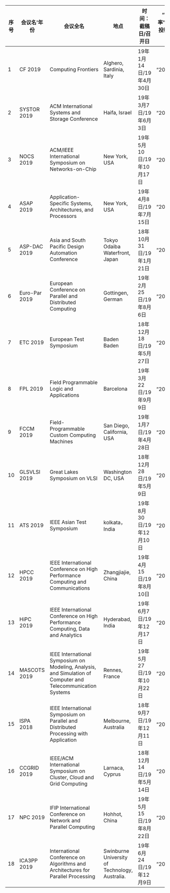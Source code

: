 | 序号 | 会议名'年份 | 会议全名|地点              | 时间：截稿日/召开日     | “X年录用率”：录用数/投稿数=录用率 |
| ---- | ----------- | ---| -------------- | ----------------------- | --------------------------------- |
|1| CF 2019 |Computing Frontiers|Alghero, Sardinia, Italy|19年1月14日/19年4月30日     |“2019”：/=%     |
|2| SYSTOR 2019 |ACM International Systems and Storage Conference|Haifa, Israel| 19年3月7日/19年6月3日 |“2015”：/=%  |
|3| NOCS 2019 |ACM/IEEE International Symposium on Networks-on-Chip|New York, USA|19年5月10日/19年10月17日|“2018”：/=%  |
|4| ASAP 2019| Application-Specific Systems, Architectures, and Processors|New York, USA| 19年4月8日/19年7月15日 |“2018”：/=%  |
|5| ASP-DAC 2019|Asia and South Pacific Design Automation Conference|Tokyo Odaiba Waterfront, Japan|18年10月31日/19年1月21日|“2018”：/=%  |
|6| Euro-Par 2019|European Conference on Parallel and Distributed Computing|Gottingen, German| 19年2月25日/19年8月6日 |“2018”：/=%  |
|7| ETC 2019 |European Test Symposium |Baden Baden|18年12月18日/19年5月27日|“2019”：/=%     |
|8| FPL 2019 |Field Programmable Logic and Applications|Barcelona| 19年3月22日/19年9月9日 |“2015”：/=%  |
|9| FCCM 2019 |Field-Programmable Custom Computing Machines|San Diego, California, USA|19年1月7日/19年4月28日|“2018”：/=%  |
|10| GLSVLSI 2019 |Great Lakes Symposium on VLSI|Washington DC, USA| 18年12月28日/19年5月9日 |“2018”：/=%  |
|11| ATS 2019 |IEEE Asian Test Symposium|kolkata，India|19年8月30日/19年12月10日     |“2019”：/=%     |
|12| HPCC 2019 |IEEE International Conference on High Performance Computing and Communications|Zhangjiajie, China| 19年4月15日/19年8月10日 |“2015”：/=%  |
|13| HiPC 2019 |IEEE International Conference on High Performance Computing, Data and Analytics|Hyderabad, India|19年6月7日/19年12月17日|“2018”：/=%  |
|14| MASCOTS 2019 |IEEE International Symposium on Modeling, Analysis, and Simulation of Computer and Telecommunication Systems|Rennes, France| 19年5月27日/19年10月22日 |“2018”：/=%  |
|15| ISPA 2018 |IEEE International Symposium on Parallel and Distributed Processing with Application|Melbourne, Australia|18年9月7日/19年12月11日|“2018”：/=%  |
|16| CCGRID 2019 |IEEE/ACM International Symposium on Cluster, Cloud and Grid Computing|Larnaca, Cyprus| 18年12月14日/19年5月14日 |“2018”：/=%  |
|17| NPC 2019 |IFIP International Conference on Network and Parallel Computing|Hohhot, China|19年5月15日/19年8月22日|“2019”：/=%     |
|18| ICA3PP 2019 |International Conference on Algorithms and Architectures for Parallel Processing|Swinburne University of Technology, Australia.| 19年6月24日/19年12月9日 |“2015”：/=%  |
